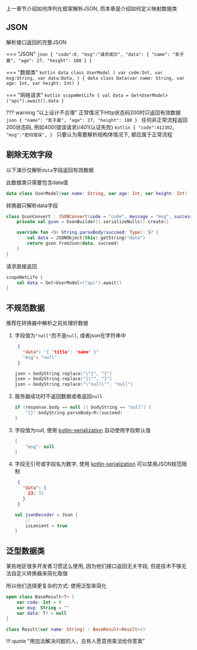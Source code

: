 
上一章节介绍如何序列化框架解析JSON, 而本章是介绍如何定义映射数据类

## JSON

解析接口返回的完整JSON

=== "JSON"
    ```json
    {
        "code":0,
        "msg":"请求成功",
        "data": {
            "name": "彭于晏",
            "age": 27,
            "height": 180
        }
    }
    ```

=== "数据类"
    ```kotlin
    data class UserModel (
        var code:Int,
        var msg:String,
        var data:Data,
    ) {
        data class Data(var name: String, var age: Int, var height: Int)
    }
    ```

=== "网络请求"
    ```kotlin
    scopeNetLife {
        val data = Get<UserModel>("api").await().data
    }
    ```

??? warning "以上设计不合理"
    正常情况下Http状态码200时只返回有效数据
    ```json
    {
        "name": "彭于晏",
        "age": 27,
        "height": 180
    }
    ```
    任何非正常流程返回200状态码, 例如400(错误请求)/401(认证失败)
    ```kotlin
    {
        "code":412302,
        "msg":"密码错误",
    }
    ```
    只要认为需要解析结构体情况下, 都应属于正常流程

## 剔除无效字段

以下演示仅解析`data`字段返回有效数据

此数据类只需要包含data值

```kotlin
data class UserModel(var name: String, var age: Int, var height: Int)
```

转换器只解析data字段

```kotlin
class GsonConvert : JSONConvert(code = "code", message = "msg", success = "200") {
    private val gson = GsonBuilder().serializeNulls().create()

    override fun <S> String.parseBody(succeed: Type): S? {
        val data = JSONObject(this).getString("data")
        return gson.fromJson(data, succeed)
    }
}
```

请求直接返回

```kotlin
scopeNetLife {
    val data = Get<UserModel>("api").await()
}
```

## 不规范数据

推荐在转换器中解析之前处理好数据

1. 字段值为`"null"`而不是`null`, 或者json在字符串中
   ```json
    {
      "data": "{ "title": "name" }"
      "msg": "null"
    }
   ```
    ```kotlin title="替换为规范内容"
    json = bodyString.replace("\"{", "{")
    json = bodyString.replace("}\"", "}")
    json = bodyString.replace("\"null\"", "null")
    ```

2. 服务器成功时不返回数据或者返回`null`
    ```kotlin
    if (response.body == null || bodyString == "null") {
        "{}".bodyString.parseBody<R>(succeed)
    }
    ```

3. 字段值为null, 使用 [kotlin-serialization](kotlin-serialization.md) 自动使用字段默认值
    ```kotlin
    {
        "msg": null
    }
    ```
4. 字段无引号或字段名为数字, 使用 [kotlin-serialization](kotlin-serialization.md) 可以禁用JSON规范限制
   ```json title="数字使用map解析"
    {
      "data": {
        23: 32
      }
    }
   ```
    ```kotlin hl_lines="3" title="禁用JSON规范限制"
    val jsonDecoder = Json {
        // ...
        isLenient = true
    }
    ```


## 泛型数据类

某些地区很多开发者习惯这么使用, 因为他们接口返回无关字段, 但是技术不够无法自定义转换器来简化取值

所以他们选择更复杂的方式: 使用泛型来简化

```kotlin
open class BaseResult<T> {
    var code: Int = 0
    var msg: String = ""
    var data: T? = null
}

class Result(var name: String) : BaseResult<Result>()
```

!!! quote "用加法解决问题的人，总有人愿意用乘法给你答案"